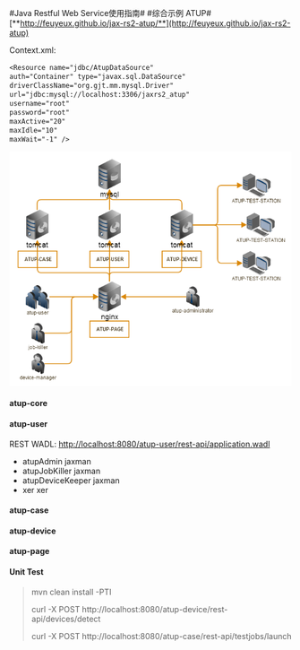 #Java Restful Web Service使用指南#
#综合示例 ATUP#
[**http://feuyeux.github.io/jax-rs2-atup/**](http://feuyeux.github.io/jax-rs2-atup)


Context.xml:
	
	<Resource name="jdbc/AtupDataSource"
	auth="Container" type="javax.sql.DataSource"
	driverClassName="org.gjt.mm.mysql.Driver"
	url="jdbc:mysql://localhost:3306/jaxrs2_atup"
	username="root"
	password="root"
	maxActive="20"
	maxIdle="10"
	maxWait="-1" />

![atup-topology.png](atup-topology.png)

#### atup-core ####
#### atup-user ####
REST WADL:
[http://localhost:8080/atup-user/rest-api/application.wadl](http://localhost:8080/atup-user/rest-api/application.wadl)

- atupAdmin jaxman
- atupJobKiller jaxman
- atupDeviceKeeper jaxman
- xer xer
#### atup-case ####
#### atup-device ####
#### atup-page  ####


#### Unit Test ####
> mvn clean install -PTI
> 
> curl -X POST http://localhost:8080/atup-device/rest-api/devices/detect
> 
> curl -X POST http://localhost:8080/atup-case/rest-api/testjobs/launch

